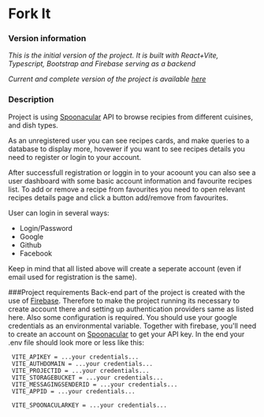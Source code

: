 # Fork It

### Version information

*This is the initial version of the project. It is built with React+Vite, Typescript, Bootstrap and Firebase serving as a backend*

*Current and complete version of the project is available [here](https://github.com/RZajacc/ForkIt_2.0)*

### Description

Project is using [Spoonacular](https://spoonacular.com/) API to browse recipies from different cuisines, and dish types.

As an unregistered user you can see recipes cards, and make queries to a database to display more, hovewer if you want to see recipes details you need to register or login to your account.

After successfull registration or loggin in to your acoount you can also see a user dashboard with some basic account information and favourite recipes list. To add or remove a recipe from favourites you need to open relevant recipes details page and click a button add/remove from favourites.

User can login in several ways:

- Login/Password
- Google
- Github
- Facebook

Keep in mind that all listed above will create a seperate account (even if email used for registration is the same).

###Project requirements
Back-end part of the project is created with the use of [Firebase](https://firebase.google.com/). Therefore to make the project running its necessary to create account there and setting up authentication providers same as listed here. Also some configuration is required. You should use your google credentials as an environmental variable. Together with firebase, you'll need to create an account on [Spoonacular](https://spoonacular.com/) to get your API key. In the end your .env file should look more or less like this:

```
 VITE_APIKEY = ...your credentials...
 VITE_AUTHDOMAIN = ...your credentials...
 VITE_PROJECTID = ...your credentials...
 VITE_STORAGEBUCKET = ...your credentials...
 VITE_MESSAGINGSENDERID = ...your credentials...
 VITE_APPID = ...your credentials...

 VITE_SPOONACULARKEY = ...your credentials...
```
